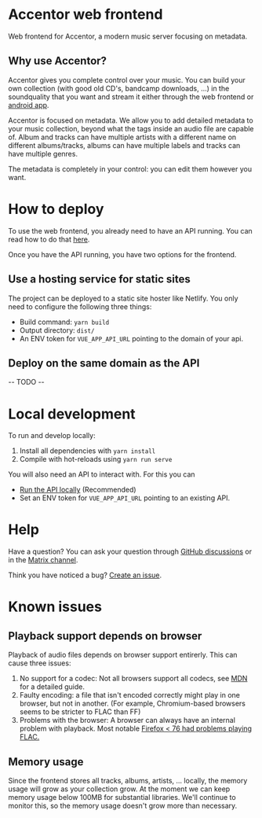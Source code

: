 # Accentor web frontend
Web frontend for Accentor, a modern music server focusing on metadata.

## Why use Accentor?
Accentor gives you complete control over your music. You can build your own collection (with good old CD's, bandcamp downloads, ...) in the soundquality that you want and stream it either through the web frontend or [android app](https://github.com/accentor/android).

Accentor is focused on metadata. We allow you to add detailed metadata to your music collection, beyond what the tags inside an audio file are capable of. Album and tracks can have multiple artists with a different name on different albums/tracks, albums can have multiple labels and tracks can have multiple genres.

The metadata is completely in your control: you can edit them however you want.

# How to deploy
To use the web frontend, you already need to have an API running. You can read how to do that [here](https://github.com/accentor/api).

Once you have the API running, you have two options for the frontend.
## Use a hosting service for static sites
The project can be deployed to a static site hoster like Netlify.
You only need to configure the following three things:
* Build command: `yarn build`
* Output directory: `dist/`
* An ENV token for `VUE_APP_API_URL` pointing to the domain of your api.

## Deploy on the same domain as the API

-- TODO --

# Local development
To run and develop locally:
1. Install all dependencies with `yarn install`
2. Compile with hot-reloads using `yarn run serve`

You will also need an API to interact with. For this you can
* [Run the API locally](https://github.com/accentor/api) (Recommended)
* Set an ENV token for `VUE_APP_API_URL` pointing to an existing API.

# Help
Have a question?
You can ask your question through [GitHub discussions](https://github.com/accentor/web/discussions) or in the [Matrix channel](https://matrix.to/#/!PCYHOaWItkVRNacTSv:vanpetegem.me?via=vanpetegem.me&via=matrix.org).

Think you have noticed a bug? [Create an issue](https://github.com/accentor/web/issues/new?assignees=&labels=bug&template=bug_report.md&title=).
# Known issues
## Playback support depends on browser
Playback of audio files depends on browser support entirerly. This can cause three issues:
1. No support for a codec: Not all browsers support all codecs, see [MDN](https://developer.mozilla.org/en-US/docs/Web/Media/Formats/Audio_codecs) for a detailed guide.
2. Faulty encoding: a file that isn't encoded correctly might play in one browser, but not in another. (For example, Chromium-based browsers seems to be stricter to FLAC than FF)
3. Problems with the browser: A browser can always have an internal problem with playback. Most notable [Firefox < 76 had problems playing FLAC.](https://bugzilla.mozilla.org/show_bug.cgi?id=1528265)

## Memory usage
Since the frontend stores all tracks, albums, artists, ... locally, the memory usage will grow as your collection grow. At the moment we can keep memory usage below 100MB for substantial libraries. We'll continue to monitor this, so the memory usage doesn't grow more than necessary.